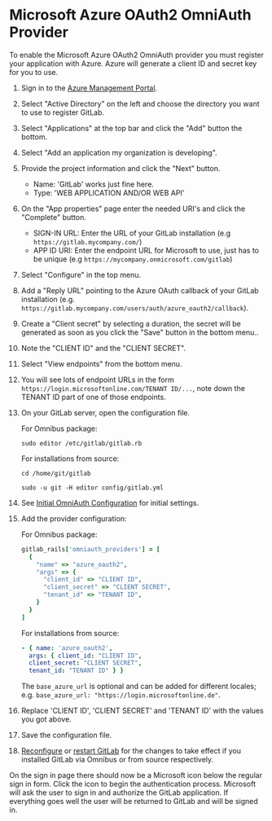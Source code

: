 # Microsoft Azure OAuth2 OmniAuth Provider

To enable the Microsoft Azure OAuth2 OmniAuth provider you must register your application with Azure. Azure will generate a client ID and secret key for you to use.

1. Sign in to the [Azure Management Portal](https://portal.azure.com).

1. Select "Active Directory" on the left and choose the directory you want to use to register GitLab.

1. Select "Applications" at the top bar and click the "Add" button the bottom.

1. Select "Add an application my organization is developing".

1. Provide the project information and click the "Next" button.
   - Name: 'GitLab' works just fine here.
   - Type: 'WEB APPLICATION AND/OR WEB API'

1. On the "App properties" page enter the needed URI's and click the "Complete" button.
   - SIGN-IN URL: Enter the URL of your GitLab installation (e.g `https://gitlab.mycompany.com/`)
   - APP ID URI: Enter the endpoint URL for Microsoft to use, just has to be unique (e.g `https://mycompany.onmicrosoft.com/gitlab`)

1. Select "Configure" in the top menu.

1. Add a "Reply URL" pointing to the Azure OAuth callback of your GitLab installation (e.g. `https://gitlab.mycompany.com/users/auth/azure_oauth2/callback`).

1. Create a "Client secret" by selecting a duration, the secret will be generated as soon as you click the "Save" button in the bottom menu..

1. Note the "CLIENT ID" and the "CLIENT SECRET".

1. Select "View endpoints" from the bottom menu.

1. You will see lots of endpoint URLs in the form `https://login.microsoftonline.com/TENANT ID/...`, note down the TENANT ID part of one of those endpoints.

1. On your GitLab server, open the configuration file.

   For Omnibus package:

   ```shell
   sudo editor /etc/gitlab/gitlab.rb
   ```

   For installations from source:

   ```shell
   cd /home/git/gitlab

   sudo -u git -H editor config/gitlab.yml
   ```

1. See [Initial OmniAuth Configuration](omniauth.md#initial-omniauth-configuration) for initial settings.

1. Add the provider configuration:

   For Omnibus package:

   ```ruby
   gitlab_rails['omniauth_providers'] = [
     {
       "name" => "azure_oauth2",
       "args" => {
         "client_id" => "CLIENT ID",
         "client_secret" => "CLIENT SECRET",
         "tenant_id" => "TENANT ID",
       }
     }
   ]
   ```

   For installations from source:

   ```yaml
   - { name: 'azure_oauth2',
     args: { client_id: "CLIENT ID",
     client_secret: "CLIENT SECRET",
     tenant_id: "TENANT ID" } }
   ```

   The `base_azure_url` is optional and can be added for different locales;
   e.g. `base_azure_url: "https://login.microsoftonline.de"`.

1. Replace 'CLIENT ID', 'CLIENT SECRET' and 'TENANT ID' with the values you got above.

1. Save the configuration file.

1. [Reconfigure](../administration/restart_gitlab.md#omnibus-gitlab-reconfigure) or [restart GitLab](../administration/restart_gitlab.md#installations-from-source) for the changes to take effect if you
   installed GitLab via Omnibus or from source respectively.

On the sign in page there should now be a Microsoft icon below the regular sign in form. Click the icon to begin the authentication process. Microsoft will ask the user to sign in and authorize the GitLab application. If everything goes well the user will be returned to GitLab and will be signed in.
